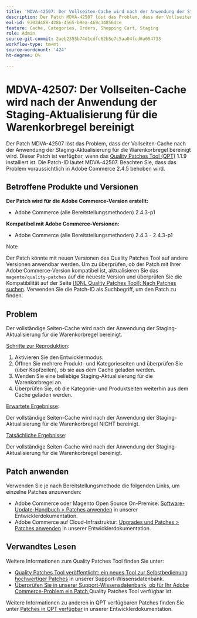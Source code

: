 ```yaml
---
title: 'MDVA-42507: Der Vollseiten-Cache wird nach der Anwendung der Staging-Aktualisierung für die Warenkorbregel bereinigt'
description: Der Patch MDVA-42507 löst das Problem, dass der Vollseiten-Cache nach der Anwendung der Staging-Aktualisierung für die Warenkorbregel bereinigt wird. Dieser Patch ist verfügbar, wenn das [Quality Patches Tool (QPT)](/help/announcements/adobe-commerce-announcements/magento-quality-patches-released-new-tool-to-self-serve-quality-patches.md) 1.1.9 installiert ist. Die Patch-ID lautet MDVA-42507. Beachten Sie, dass das Problem voraussichtlich in Adobe Commerce 2.4.5 behoben wird.
exl-id: 9303d488-428b-4565-b9ea-469c34856dce
feature: Cache, Categories, Orders, Shopping Cart, Staging
role: Admin
source-git-commit: 2aeb2355b74d1cdfc62b5e7c5aa04fcd0a654733
workflow-type: tm+mt
source-wordcount: '424'
ht-degree: 0%

---
```


# MDVA-42507: Der Vollseiten-Cache wird nach der Anwendung der Staging-Aktualisierung für die Warenkorbregel bereinigt

Der Patch MDVA-42507 löst das Problem, dass der Vollseiten-Cache nach der Anwendung der Staging-Aktualisierung für die Warenkorbregel bereinigt wird. Dieser Patch ist verfügbar, wenn das [Quality Patches Tool (QPT)](/help/announcements/adobe-commerce-announcements/magento-quality-patches-released-new-tool-to-self-serve-quality-patches.md) 1.1.9 installiert ist. Die Patch-ID lautet MDVA-42507. Beachten Sie, dass das Problem voraussichtlich in Adobe Commerce 2.4.5 behoben wird.

## Betroffene Produkte und Versionen

**Der Patch wird für die Adobe Commerce-Version erstellt:**

* Adobe Commerce (alle Bereitstellungsmethoden) 2.4.3-p1

**Kompatibel mit Adobe Commerce-Versionen:**

* Adobe Commerce (alle Bereitstellungsmethoden) 2.4.3 - 2.4.3-p1

>[!NOTE]
>
>Der Patch könnte mit neuen Versionen des Quality Patches Tool auf andere Versionen anwendbar werden. Um zu überprüfen, ob der Patch mit Ihrer Adobe Commerce-Version kompatibel ist, aktualisieren Sie das `magento/quality-patches` auf die neueste Version und überprüfen Sie die Kompatibilität auf der Seite [[!DNL Quality Patches Tool]: Nach Patches suchen](https://experienceleague.adobe.com/tools/commerce-quality-patches/index.html?lang=de). Verwenden Sie die Patch-ID als Suchbegriff, um den Patch zu finden.

## Problem

Der vollständige Seiten-Cache wird nach der Anwendung der Staging-Aktualisierung für die Warenkorbregel bereinigt.

<u>Schritte zur Reproduktion</u>:

1. Aktivieren Sie den Entwicklermodus.
1. Öffnen Sie mehrere Produkt- und Kategorieseiten und überprüfen Sie (über Kopfzeilen), ob sie aus dem Cache geladen werden.
1. Wenden Sie eine beliebige Staging-Aktualisierung für die Warenkorbregel an.
1. Überprüfen Sie, ob die Kategorie- und Produktseiten weiterhin aus dem Cache geladen werden.

<u>Erwartete Ergebnisse</u>:

Der vollständige Seiten-Cache wird nach der Anwendung der Staging-Aktualisierung für die Warenkorbregel NICHT bereinigt.

<u>Tatsächliche Ergebnisse</u>:

Der vollständige Seiten-Cache wird nach der Anwendung der Staging-Aktualisierung für die Warenkorbregel bereinigt.

## Patch anwenden

Verwenden Sie je nach Bereitstellungsmethode die folgenden Links, um einzelne Patches anzuwenden:

* Adobe Commerce oder Magento Open Source On-Premise: [Software-Update-Handbuch > Patches anwenden](https://experienceleague.adobe.com/de/docs/commerce-operations/tools/quality-patches-tool/usage) in unserer Entwicklerdokumentation.
* Adobe Commerce auf Cloud-Infrastruktur: [Upgrades und Patches > Patches anwenden](https://experienceleague.adobe.com/de/docs/commerce-cloud-service/user-guide/develop/upgrade/apply-patches) in unserer Entwicklerdokumentation.

## Verwandtes Lesen

Weitere Informationen zum Quality Patches Tool finden Sie unter:

* [Quality Patches Tool veröffentlicht: ein neues Tool zur Selbstbedienung hochwertiger Patches](/help/announcements/adobe-commerce-announcements/magento-quality-patches-released-new-tool-to-self-serve-quality-patches.md) in unserer Support-Wissensdatenbank.
* [Überprüfen Sie in unserer Support-Wissensdatenbank, ob für Ihr Adobe Commerce-Problem ein Patch ](/help/support-tools/patches-available-in-qpt-tool/check-patch-for-magento-issue-with-magento-quality-patches.md) Quality Patches Tool verfügbar ist.

Weitere Informationen zu anderen in QPT verfügbaren Patches finden Sie unter [Patches in QPT verfügbar](https://experienceleague.adobe.com/tools/commerce-quality-patches/index.html?lang=de) in unserer Entwicklerdokumentation.
